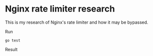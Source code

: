 # Nginx rate limiter research

This is my research of Nginx's rate limiter and how it may be bypassed.

Run
```shell
go test
```

Result

<!-- RESULT:BEGIN -->
<!-- RESULT:END -->